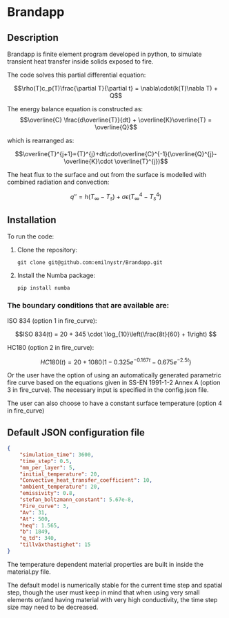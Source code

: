 # Brandapp

## Description
Brandapp is finite element program developed in python, to simulate transient heat transfer inside solids exposed to fire.

The code solves this partial differential equation:

$$\rho(T)c_p(T)\frac{\partial T}{\partial t} = \nabla\cdot(k(T)\nabla T) + Q$$



The energy balance equation is constructed as:
$$\overline{C} \frac{d\overline{T}}{dt} + \overline{K}\overline{T} = \overline{Q}$$

which is rearranged as:

$$\overline{T}^{j+1}={T}^{j}+dt\cdot\overline{C}^{-1}(\overline{Q}^{j}-\overline{K}\cdot \overline{T}^{j})$$

The heat flux to the surface and out from the surface is modelled with combined radiation and convection:

$$q'' = h(T_\infty - T_s) + \sigma\epsilon(T_\infty^4 - T_s^4)$$

## Installation
To run the code:

1. Clone the repository:
   ```
   git clone git@github.com:emilnystr/Brandapp.git
   ```

2. Install the Numba package:
   ```
   pip install numba
   ```


### The boundary conditions that are available are:
ISO 834 (option 1 in fire_curve):

$$ISO 834(t) = 20 + 345 \cdot \log_{10}\left(\frac{8t}{60} + 1\right) $$

HC180 (option 2 in fire_curve): 

$$HC180(t) = 20 + 1080 \left(1 - 0.325 e^{-0.167 t} - 0.675 e^{-2.5 t}\right)$$

Or the user have the option of using an automatically generated parametric fire curve based on the equations given in SS-EN 1991-1-2 Annex A (option 3 in fire_curve). The necessary input is specified in the config.json file. 

The user can also choose to have a constant surface temperature (option 4 in fire_curve)


## Default JSON configuration file

```json
{
    "simulation_time": 3600,
    "time_step": 0.5,
    "mm_per_layer": 5,
    "initial_temperature": 20,
    "Convective_heat_transfer_coefficient": 10,
    "ambient_temperature": 20,
    "emissivity": 0.8,
    "stefan_boltzmann_constant": 5.67e-8,
    "Fire_curve": 3,
    "Av": 31,
    "At": 500,
    "heq": 1.565,
    "b": 1849,
    "q_td": 340,
    "tillväxthastighet": 15
}
```
The temperature dependent material properties are built in inside the material.py file.

The default model is numerically stable for the current time step and spatial step, though the user must keep in mind that when using very small elements or/and having material with very high conductivity, the time step size may need to be decreased.


